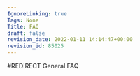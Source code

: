 ```yaml
---
IgnoreLinking: true
Tags: None
Title: FAQ
draft: false
revision_date: 2022-01-11 14:14:47+00:00
revision_id: 85025
---
```


#REDIRECT General FAQ